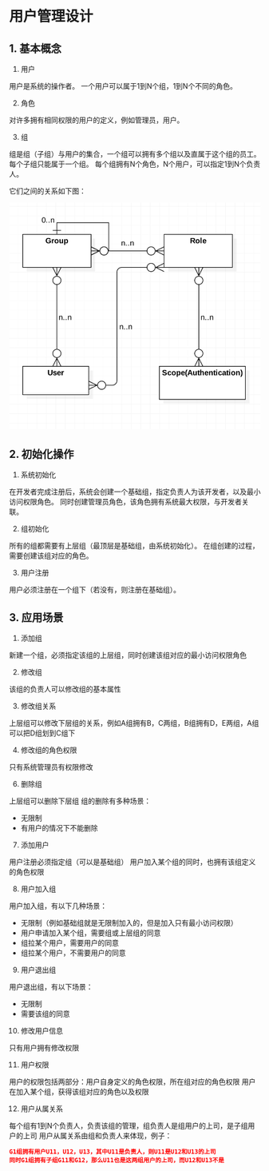 # 用户管理设计

## 1. 基本概念

1. 用户

用户是系统的操作者。
一个用户可以属于1到N个组，1到N个不同的角色。

2. 角色

对许多拥有相同权限的用户的定义，例如管理员，用户。

3. 组

组是组（子组）与用户的集合，一个组可以拥有多个组以及直属于这个组的员工。
每个子组只能属于一个组。
每个组拥有N个角色，N个用户，可以指定1到N个负责人。

它们之间的关系如下图：

![relationship image](./images/group_relationship.png)

## 2. 初始化操作

1. 系统初始化

在开发者完成注册后，系统会创建一个基础组，指定负责人为该开发者，以及最小访问权限角色。
同时创建管理员角色，该角色拥有系统最大权限，与开发者关联。

2. 组初始化

所有的组都需要有上层组（最顶层是基础组，由系统初始化）。
在组创建的过程，需要创建该组对应的角色。

3. 用户注册

用户必须注册在一个组下（若没有，则注册在基础组）。

## 3. 应用场景

1. 添加组

新建一个组，必须指定该组的上层组，同时创建该组对应的最小访问权限角色

2. 修改组

该组的负责人可以修改组的基本属性

3. 修改组关系

上层组可以修改下层组的关系，例如A组拥有B，C两组，B组拥有D，E两组，A组可以把D组划到C组下

4. 修改组的角色权限

只有系统管理员有权限修改

6. 删除组

上层组可以删除下层组
组的删除有多种场景：

* 无限制
* 有用户的情况下不能删除

7. 添加用户

用户注册必须指定组（可以是基础组）
用户加入某个组的同时，也拥有该组定义的角色权限

8. 用户加入组

用户加入组，有以下几种场景：

* 无限制（例如基础组就是无限制加入的，但是加入只有最小访问权限）
* 用户申请加入某个组，需要组或上层组的同意
* 组拉某个用户，需要用户的同意
* 组拉某个用户，不需要用户的同意

9. 用户退出组

用户退出组，有以下场景：

* 无限制
* 需要该组的同意

10. 修改用户信息

只有用户拥有修改权限

11. 用户权限

用户的权限包括两部分：用户自身定义的角色权限，所在组对应的角色权限
用户在加入某个组，获得该组对应的角色以及权限

12. 用户从属关系

每个组有1到N个负责人，负责该组的管理，组负责人是组用户的上司，是子组用户的上司
用户从属关系由组和负责人来体现，例子：

```json
G1组拥有用户U11，U12，U13，其中U11是负责人，则U11是U12和U13的上司
同时G1组拥有子组G11和G12，那么U11也是这两组用户的上司，而U12和U13不是
```